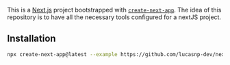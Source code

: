 This is a [Next.js](https://nextjs.org/) project bootstrapped with [`create-next-app`](https://github.com/vercel/next.js/tree/canary/packages/create-next-app). The idea of this repository is to have all the necessary tools configured for a nextJS project.

## Installation

```bash
npx create-next-app@latest --example https://github.com/lucasnp-dev/next-master-repo next-master-repo
```
